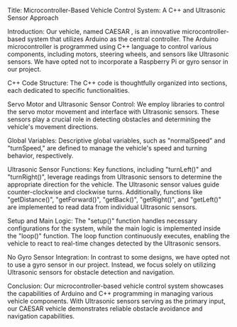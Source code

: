 Title: Microcontroller-Based Vehicle Control System: A C++ and Ultrasonic Sensor Approach

Introduction:
Our vehicle, named CAESAR , is an innovative microcontroller-based system that utilizes Arduino as the central controller. The Arduino microcontroller is programmed using C++ language to control various components, including motors, steering wheels, and sensors like Ultrasonic sensors. We have opted not to incorporate a Raspberry Pi or gyro sensor in our project.

C++ Code Structure:
The C++ code is thoughtfully organized into sections, each dedicated to specific functionalities.

Servo Motor and Ultrasonic Sensor Control:
We employ libraries to control the servo motor movement and interface with Ultrasonic sensors. These sensors play a crucial role in detecting obstacles and determining the vehicle's movement directions.

Global Variables:
Descriptive global variables, such as "normalSpeed" and "turnSpeed," are defined to manage the vehicle's speed and turning behavior, respectively.

Ultrasonic Sensor Functions:
Key functions, including "turnLeft()" and "turnRight()", leverage readings from Ultrasonic sensors to determine the appropriate direction for the vehicle. The Ultrasonic sensor values guide counter-clockwise and clockwise turns. Additionally, functions like "getDistance()", "getForward()", "getBack()", "getRight()", and "getLeft()" are implemented to read data from individual Ultrasonic sensors.

Setup and Main Logic:
The "setup()" function handles necessary configurations for the system, while the main logic is implemented inside the "loop()" function. The loop function continuously executes, enabling the vehicle to react to real-time changes detected by the Ultrasonic sensors.

No Gyro Sensor Integration:
In contrast to some designs, we have opted not to use a gyro sensor in our project. Instead, we focus solely on utilizing Ultrasonic sensors for obstacle detection and navigation.

Conclusion:
Our microcontroller-based vehicle control system showcases the capabilities of Arduino and C++ programming in managing various vehicle components. With Ultrasonic sensors serving as the primary input, our CAESAR vehicle demonstrates reliable obstacle avoidance and navigation capabilities.
